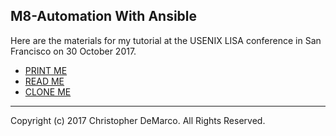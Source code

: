 ## M8-Automation With Ansible

Here are the materials for my tutorial at the USENIX LISA conference
in San Francisco on 30 October 2017.

- [PRINT ME](M8-Automation-With-Ansible-PRINTABLE.pdf)
- [READ ME](M8-Automation-With-Ansible.pdf)
- [CLONE ME](http://github.com/christopher-demarco/ansible-class.git)

-----
Copyright (c) 2017 Christopher DeMarco. All Rights Reserved.
